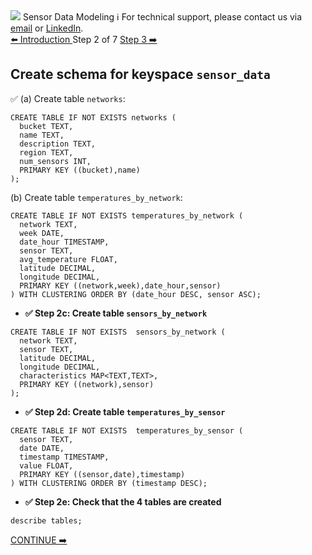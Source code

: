 <!-- TOP -->
<div class="top">
  <img src="https://datastax-academy.github.io/katapod-shared-assets/images/ds-academy-logo.svg" />
  <span class="scenario-title">Sensor Data Modeling</span>
  <span class="scenario-subtitle">ℹ️ For technical support, please contact us via <a href="mailto:aleksandr.volochnev@datastax.com">email</a> or <a href="https://dtsx.io/aleks">LinkedIn</a>.</span> 
</div>

<!-- NAVIGATION -->
<div id="navigation-top" class="navigation-top">
 <a href='command:katapod.loadPage?[{"step":"intro"}]'
   class="btn btn-dark navigation-top-left">⬅️ Introduction
 </a>
<span class="step-count"> Step 2 of 7</span>
 <a href='command:katapod.loadPage?[{"step":"step3"}]' 
    class="btn btn-dark navigation-top-right">Step 3 ➡️
  </a>
</div>

<!-- CONTENT -->

## Create schema for keyspace `sensor_data`

✅ (a) Create table `networks`:
```
CREATE TABLE IF NOT EXISTS networks (
  bucket TEXT,
  name TEXT,
  description TEXT,
  region TEXT,
  num_sensors INT,
  PRIMARY KEY ((bucket),name)
);
```

(b) Create table `temperatures_by_network`:

```
CREATE TABLE IF NOT EXISTS temperatures_by_network (
  network TEXT,
  week DATE,
  date_hour TIMESTAMP,
  sensor TEXT,
  avg_temperature FLOAT,
  latitude DECIMAL,
  longitude DECIMAL,
  PRIMARY KEY ((network,week),date_hour,sensor)
) WITH CLUSTERING ORDER BY (date_hour DESC, sensor ASC);
```

- **✅ Step 2c: Create table `sensors_by_network`**

```
CREATE TABLE IF NOT EXISTS  sensors_by_network (
  network TEXT,
  sensor TEXT,
  latitude DECIMAL,
  longitude DECIMAL,
  characteristics MAP<TEXT,TEXT>,
  PRIMARY KEY ((network),sensor)
);
```

- **✅ Step 2d: Create table `temperatures_by_sensor`**

```
CREATE TABLE IF NOT EXISTS  temperatures_by_sensor (
  sensor TEXT,
  date DATE,
  timestamp TIMESTAMP,
  value FLOAT,
  PRIMARY KEY ((sensor,date),timestamp)
) WITH CLUSTERING ORDER BY (timestamp DESC);
```

- **✅ Step 2e: Check that the 4 tables are created**

```
describe tables;
```

<!-- NAVIGATION -->
<div id="navigation-bottom" class="navigation-bottom">
 <a href='command:katapod.loadPage?[{"step":"step3"}]'
    class="btn btn-primary btn-astra navigation-bottom-right">CONTINUE ➡️
  </a>
</div>
